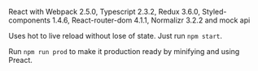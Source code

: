 React with Webpack 2.5.0, Typescript 2.3.2, Redux 3.6.0, Styled-components 1.4.6, React-router-dom 4.1.1, Normalizr 3.2.2 and mock api

Uses hot to live reload without lose of state. Just run `npm start`.

Run `npm run prod` to make it production ready by minifying and using Preact.
